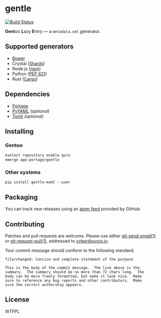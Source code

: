 <!-- SPDX-FileCopyrightText: 2023 Anna <cyber@sysrq.in> -->
<!-- SPDX-License-Identifier: CC0-1.0 -->

gentle
======

[![Build Status](https://drone.tildegit.org/api/badges/CyberTaIlor/gentle/status.svg)](https://drone.tildegit.org/CyberTaIlor/gentle)

**Gent**oo **L**azy **E**ntry — a `metadata.xml` generator.


Supported generators
--------------------

* [Bower](https://github.com/bower/spec/blob/master/json.md)
* Crystal ([Shards](https://github.com/crystal-lang/shards/blob/master/docs/shard.yml.adoc))
* Node.js ([npm](https://docs.npmjs.com/files/package.json/))
* Python ([PEP 621](https://peps.python.org/pep-0621/))
* Rust ([Cargo](https://doc.rust-lang.org/cargo/reference/manifest.html))


Dependencies
------------

* [Portage](https://pypi.org/project/portage/)
* [PyYAML](https://pyyaml.org/) *(optional)*
* [Tomli](https://pypi.org/project/tomli/) *(optional)*


Installing
----------

### Gentoo

```sh
eselect repository enable guru
emerge app-portage/gentle
```

### Other systems

`pip install gentle-mxml --user`


Packaging
---------

You can track new releases using an [atom feed][atom] provided by GitHub.

[atom]: https://github.com/cybertailor/gentle/releases.atom


Contributing
------------

Patches and pull requests are welcome. Please use either [git-send-email(1)][1]
or [git-request-pull(1)][2], addressed to <cyber@sysrq.in>.

Your commit message should conform to the following standard:

```
file/changed: Concice and complete statement of the purpose

This is the body of the commit message.  The line above is the
summary.  The summary should be no more than 72 chars long.  The
body can be more freely formatted, but make it look nice.  Make
sure to reference any bug reports and other contributors.  Make
sure the correct authorship appears.
```

[1]: https://git-send-email.io/
[2]: https://git-scm.com/docs/git-request-pull


License
-------

WTFPL
